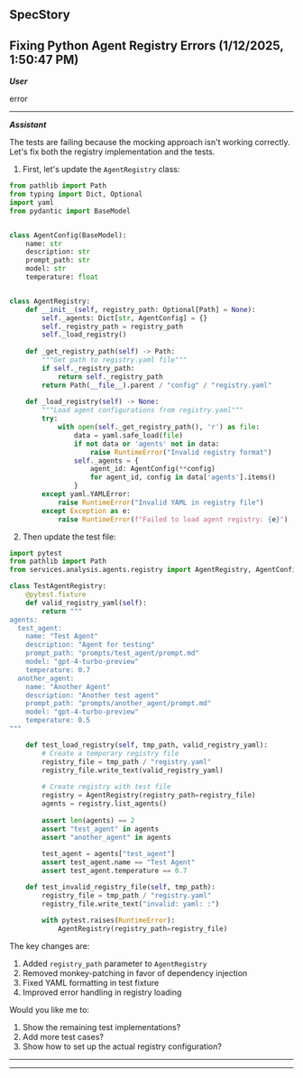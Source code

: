 ## SpecStory

## Fixing Python Agent Registry Errors (1/12/2025, 1:50:47 PM)

_**User**_

error

---

_**Assistant**_

The tests are failing because the mocking approach isn't working correctly. Let's fix both the registry implementation and the tests.

1. First, let's update the `AgentRegistry` class:

```python:backend/services/analysis/agents/registry.py
from pathlib import Path
from typing import Dict, Optional
import yaml
from pydantic import BaseModel


class AgentConfig(BaseModel):
    name: str
    description: str
    prompt_path: str
    model: str
    temperature: float


class AgentRegistry:
    def __init__(self, registry_path: Optional[Path] = None):
        self._agents: Dict[str, AgentConfig] = {}
        self._registry_path = registry_path
        self._load_registry()
    
    def _get_registry_path(self) -> Path:
        """Get path to registry.yaml file"""
        if self._registry_path:
            return self._registry_path
        return Path(__file__).parent / "config" / "registry.yaml"
    
    def _load_registry(self) -> None:
        """Load agent configurations from registry.yaml"""
        try:
            with open(self._get_registry_path(), 'r') as file:
                data = yaml.safe_load(file)
                if not data or 'agents' not in data:
                    raise RuntimeError("Invalid registry format")
                self._agents = {
                    agent_id: AgentConfig(**config)
                    for agent_id, config in data['agents'].items()
                }
        except yaml.YAMLError:
            raise RuntimeError("Invalid YAML in registry file")
        except Exception as e:
            raise RuntimeError(f"Failed to load agent registry: {e}")
```

2. Then update the test file:

```python:backend/tests/services/analysis/agents/test_registry.py
import pytest
from pathlib import Path
from services.analysis.agents.registry import AgentRegistry, AgentConfig

class TestAgentRegistry:
    @pytest.fixture
    def valid_registry_yaml(self):
        return """
agents:
  test_agent:
    name: "Test Agent"
    description: "Agent for testing"
    prompt_path: "prompts/test_agent/prompt.md"
    model: "gpt-4-turbo-preview"
    temperature: 0.7
  another_agent:
    name: "Another Agent"
    description: "Another test agent"
    prompt_path: "prompts/another_agent/prompt.md"
    model: "gpt-4-turbo-preview"
    temperature: 0.5
"""

    def test_load_registry(self, tmp_path, valid_registry_yaml):
        # Create a temporary registry file
        registry_file = tmp_path / "registry.yaml"
        registry_file.write_text(valid_registry_yaml)
        
        # Create registry with test file
        registry = AgentRegistry(registry_path=registry_file)
        agents = registry.list_agents()
        
        assert len(agents) == 2
        assert "test_agent" in agents
        assert "another_agent" in agents
        
        test_agent = agents["test_agent"]
        assert test_agent.name == "Test Agent"
        assert test_agent.temperature == 0.7

    def test_invalid_registry_file(self, tmp_path):
        registry_file = tmp_path / "registry.yaml"
        registry_file.write_text("invalid: yaml: :")
        
        with pytest.raises(RuntimeError):
            AgentRegistry(registry_path=registry_file)
```

The key changes are:
1. Added `registry_path` parameter to `AgentRegistry`
2. Removed monkey-patching in favor of dependency injection
3. Fixed YAML formatting in test fixture
4. Improved error handling in registry loading

Would you like me to:
1. Show the remaining test implementations?
2. Add more test cases?
3. Show how to set up the actual registry configuration?

---



---

